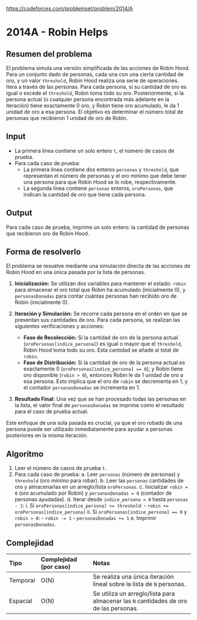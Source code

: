 https://codeforces.com/problemset/problem/2014/A

# 2014A - Robin Helps

## Resumen del problema
El problema simula una versión simplificada de las acciones de Robin Hood. Para un conjunto dado de personas, cada una con una cierta cantidad de oro, y un valor `threshold`, Robin Hood realiza una serie de operaciones. Itera a través de las personas. Para cada persona, si su cantidad de oro es igual o excede el `threshold`, Robin toma todo su oro. Posteriormente, si la persona actual (o cualquier persona encontrada más adelante en la iteración) tiene exactamente 0 oro, y Robin tiene oro acumulado, le da 1 unidad de oro a esa persona. El objetivo es determinar el número total de personas que recibieron 1 unidad de oro de Robin.

## Input
-   La primera línea contiene un solo entero `t`, el número de casos de prueba.
-   Para cada caso de prueba:
    -   La primera línea contiene dos enteros `personas` y `threshold`, que representan el número de personas y el oro mínimo que debe tener una persona para que Robin Hood se lo robe, respectivamente.
    -   La segunda línea contiene `personas` enteros, `oroPersonas`, que indican la cantidad de oro que tiene cada persona.

## Output
Para cada caso de prueba, imprime un solo entero: la cantidad de personas que recibieron oro de Robin Hood.

## Forma de resolverlo
El problema se resuelve mediante una simulación directa de las acciones de Robin Hood en una única pasada por la lista de personas.

1.  **Inicialización:** Se utilizan dos variables para mantener el estado: `robin` para almacenar el oro total que Robin ha acumulado (inicialmente 0), y `personasDonadas` para contar cuántas personas han recibido oro de Robin (inicialmente 0).

2.  **Iteración y Simulación:** Se recorre cada persona en el orden en que se presentan sus cantidades de oro. Para cada persona, se realizan las siguientes verificaciones y acciones:
    *   **Fase de Recolección:** Si la cantidad de oro de la persona actual (`oroPersonas[indice_persona]`) es igual o mayor que el `threshold`, Robin Hood toma todo su oro. Esta cantidad se añade al total de `robin`.
    *   **Fase de Distribución:** Si la cantidad de oro de la persona actual es exactamente 0 (`oroPersonas[indice_persona] == 0`), y Robin tiene oro disponible (`robin > 0`), entonces Robin le da 1 unidad de oro a esa persona. Esto implica que el oro de `robin` se decrementa en 1, y el contador `personasDonadas` se incrementa en 1.

3.  **Resultado Final:** Una vez que se han procesado todas las personas en la lista, el valor final de `personasDonadas` se imprime como el resultado para el caso de prueba actual.

Este enfoque de una sola pasada es crucial, ya que el oro robado de una persona puede ser utilizado inmediatamente para ayudar a personas posteriores en la misma iteración.

## Algoritmo
1.  Leer el número de casos de prueba `t`.
2.  Para cada caso de prueba:
    a.  Leer `personas` (número de personas) y `threshold` (oro mínimo para robar).
    b.  Leer las `personas` cantidades de oro y almacenarlas en un arreglo/lista `oroPersonas`.
    c.  Inicializar `robin = 0` (oro acumulado por Robin) y `personasDonadas = 0` (contador de personas ayudadas).
    d.  Iterar desde `indice_persona = 0` hasta `personas - 1`:
        i.  Si `oroPersonas[indice_persona] >= threshold`:
            -   `robin += oroPersonas[indice_persona]`
        ii. Si `oroPersonas[indice_persona] == 0` y `robin > 0`:
            -   `robin -= 1`
            -   `personasDonadas += 1`
    e.  Imprimir `personasDonadas`.

## Complejidad

| Tipo     | Complejidad (por caso) | Notas                               |
| :------- | :--------------------- | :---------------------------------- |
| Temporal | O(N)                   | Se realiza una única iteración lineal sobre la lista de `N` personas. |
| Espacial | O(N)                   | Se utiliza un arreglo/lista para almacenar las `N` cantidades de oro de las personas. |